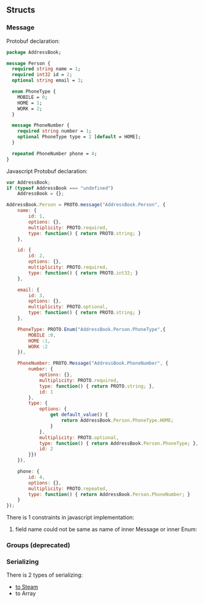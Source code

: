 ## Structs

### Message

Protobuf declaration:

```protobuf
package AddressBook;

message Person {
  required string name = 1;
  required int32 id = 2;
  optional string email = 3;

  enum PhoneType {
    MOBILE = 0;
    HOME = 1;
    WORK = 2;
  }

  message PhoneNumber {
    required string number = 1;
    optional PhoneType type = 2 [default = HOME];
  }

  repeated PhoneNumber phone = 4;
}
```

Javascript Protobuf declaration:

```javascript
var AddressBook;
if (typeof AddressBook === "undefined")
    AddressBook = {};

AddressBook.Person = PROTO.message("AddressBook.Person", {
    name: {
        id: 1,
        options: {},
        multiplicity: PROTO.required,
        type: function() { return PROTO.string; }
    },

    id: {
        id: 2,
        options: {},
        multiplicity: PROTO.required,
        type: function() { return PROTO.int32; }
    },

    email: {
        id: 3,
        options: {},
        multiplicity: PROTO.optional,
        type: function() { return PROTO.string; }
    },

    PhoneType: PROTO.Enum("AddressBook.Person.PhoneType",{
        MOBILE :0,
        HOME :1,
        WORK :2
    }),

    PhoneNumber: PROTO.Message("AddressBook.PhoneNumber", {
        number: {
            options: {},
            multiplicity: PROTO.required,
            type: function() { return PROTO.string; },
            id: 1
        },
        type: {
            options: {
                get default_value() {
                    return AddressBook.Person.PhoneType.HOME;
                }
            },
            multiplicity: PROTO.optional,
            type: function() { return AddressBook.Person.PhoneType; },
            id: 2
        }})
    }),

    phone: {
        id: 4,
        options: {},
        multiplicity: PROTO.repeated,
        type: function() { return AddressBook.Person.PhoneNumber; }
    }
});
```

There is 1 constraints in javascript implementation:
  1.  field name could not be same as name of inner Message or inner Enum:


### Groups (deprecated)

### Serializing
There is 2 types of serializing:
  * [to Steam](/js-modules/stream/README.md)
  * to Array
